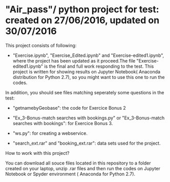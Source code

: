 # "Air_pass"/ python project for test: created on 27/06/2016, updated on 30/07/2016

This project consists of following:

- "Exercise.ipynb", "Exercise_Edited.ipynb" and "Exercise-edited1.ipynb", where the project has been updated as it proceed.The file "Exercise-edited1.ipynb" is the final and full work responding to the test. This project is written for showing results on Jupyter Notebook( Anaconda distribution for Python 2.7), so you might want to use this one to run the codes.

In addition, you should see files matching seperately some questions in the  test:

-  "getnamebyGeobase": the code for Exercice Bonus 2

-  "Ex_3-Bonus-match searches with bookings.py" or "Ex_3-Bonus-match searches with bookings": for Exercice Bonus 3.

-  "ws.py": for creating a webservice.

- "search_ext.rar" and "booking_ext.rar": data sets used for the project.

How to work with this project?

You can  download all souce files located in this  repository to a folder created on your laptop, unzip .rar files and then run the codes on Jupyter Notebook or Spyder environment ( Anaconda for Python 2.7).


 

